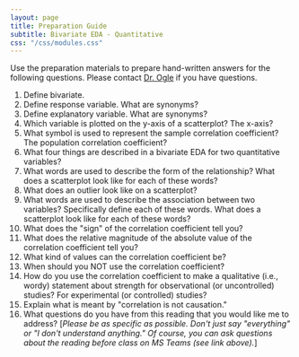 ```yaml
---
layout: page
title: Preparation Guide
subtitle: Bivariate EDA - Quantitative
css: "/css/modules.css"
---
```


<div class="alert alert-warning">
Use the preparation materials to prepare hand-written answers for the following questions. Please contact <a href="https://teams.microsoft.com/l/channel/19%3ad26a8cc37740458aaf93fe10815c9eb1%40thread.tacv2/Questions%2520-%2520Preparation%2520Guide?groupId=1c605bf3-86b9-4b57-8b0c-1753c67bf54a&tenantId=b70d8bab-80b6-4766-b5da-fcfdabdf71c7" target="_blank">Dr. Ogle</a> if you have questions.
</div>

1. Define bivariate.
1. Define response variable. What are synonyms?
1. Define explanatory variable. What are synonyms?
1. Which variable is plotted on the y-axis of a scatterplot? The x-axis?
1. What symbol is used to represent the sample correlation coefficient? The population correlation coefficient?
1. What four things are described in a bivariate EDA for two quantitative variables?
1. What words are used to describe the form of the relationship? What does a scatterplot look like for each of these words?
1. What does an outlier look like on a scatterplot?
1. What words are used to describe the association between two variables? Specifically define each of these words. What does a scatterplot look like for each of these words?
1. What does the "sign" of the correlation coefficient tell you?
1. What does the relative magnitude of the absolute value of the correlation coefficient tell you?
1. What kind of values can the correlation coefficient be?
1. When should you NOT use the correlation coefficient?
1. How do you use the correlation coefficient to make a qualitative (i.e., wordy) statement about strength for observational (or uncontrolled) studies? For experimental (or controlled) studies?
1. Explain what is meant by "correlation is not causation."
1. What questions do you have from this reading that you would like me to address? [*Please be as specific as possible. Don't just say "everything" or "I don't understand anything." Of course, you can ask questions about the reading before class on MS Teams (see link above).*]
